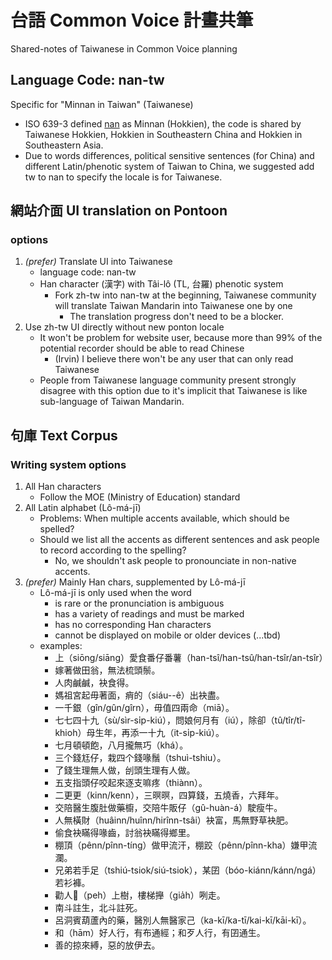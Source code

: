 # 台語 Common Voice 計畫共筆
Shared-notes of Taiwanese in Common Voice planning


## Language Code: nan-tw

Specific for "Minnan in Taiwan" (Taiwanese)

- ISO 639-3 defined [nan](https://iso639-3.sil.org/code/nan) as Minnan (Hokkien), the code is shared by Taiwanese Hokkien, Hokkien in Southeastern China and Hokkien in Southeastern Asia.
- Due to words differences, political sensitive sentences (for China) and different Latin/phenotic system of Taiwan to China, we suggested add tw to nan to specify the locale is for Taiwanese. 

## 網站介面 UI translation on Pontoon

### options
1. *(prefer)* Translate UI into Taiwanese
    - language code: nan-tw
    - Han character (漢字) with Tâi-lô (TL, 台羅) phenotic system
        - Fork zh-tw into nan-tw at the beginning, Taiwanese community will translate Taiwan Mandarin into Taiwanese one by one
            - The translation progress don't need to be a blocker.
2. Use zh-tw UI directly without new ponton locale
    - It won't be problem for website user, because more than 99% of the potential recorder should be able to read Chinese
        - (Irvin) I believe there won't be any user that can only read Taiwanese 
    - People from Taiwanese language community present strongly disagree with this option due to it's implicit that Taiwanese is like sub-language of Taiwan Mandarin.

## 句庫 Text Corpus

### Writing system options
1. All Han characters
    - Follow the MOE (Ministry of Education) standard
2. All Latin alphabet (Lô-má-jī)
    - Problems: When multiple accents available, which should be spelled?
    - Should we list all the accents as different sentences and ask people to record according to the spelling? 
        - No, we shouldn't ask people to pronounciate in non-native accents.
3. *(prefer)* Mainly Han chars, supplemented by Lô-má-jī
    - Lô-má-jī is only used when the word
        - is rare or the pronunciation is ambiguous
        - has a variety of readings and must be marked
        - has no corresponding Han characters
        - cannot be displayed on mobile or older devices (...tbd)
    - examples:
        - 上（siōng/siāng）愛食番仔番薯（han-tsî/han-tsû/han-tsîr/an-tsîr）
        - 嫁著做田翁，無法梳頭鬃。
        - 人肉鹹鹹，袂食得。
        - 媽祖宮起毋著面，痟的（siáu--ê）出袂盡。
        - 一千銀（gîn/gûn/gîrn），毋值四兩命（miā）。
        - 七七四十九（sù/sìr-si̍p-kiú），問娘何月有（iú），除卻（tû/tîr/tî-khioh）母生年，再添一十九（it-si̍p-kiú）。
        - 七月頓頓飽，八月攏無巧（khá）。
        - 三个錢尪仔，栽四个錢喙鬚（tshuì-tshiu）。
        - 了錢生理無人做，刣頭生理有人做。
        - 五支指頭仔咬起來逐支嘛疼（thiànn）。
        - 二更更（kinn/kenn），三暝暝，四算錢，五燒香，六拜年。
        - 交陪醫生腹肚做藥櫥，交陪牛販仔（gû-huàn-á）駛瘦牛。
        - 人無橫財（huâinn/huînn/hirînn-tsâi）袂富，馬無野草袂肥。
        - 偷食袂瞞得喙齒，討翁袂瞞得鄉里。
        - 棚頂（pênn/pînn-tíng）做甲流汗，棚跤（pênn/pînn-kha）嫌甲流瀾。 
        - 兄弟若手足（tshiú-tsiok/siú-tsiok），某囝（bóo-kiánn/kánn/ngá）若衫褲。
        - 勸人𬦰（peh）上樹，樓梯攑（gia̍h）咧走。
        - 南斗註生，北斗註死。
        - 呂洞賓葫蘆內的藥，醫別人無醫家己（ka-kī/ka-tī/kai-kī/kāi-kī）。
        - 和（hām）好人行，有布通經；和歹人行，有囝通生。
        - 善的掠來縛，惡的放伊去。


